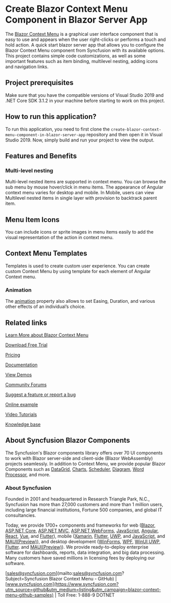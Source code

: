 # Create Blazor Context Menu Component in Blazor Server App

The [Blazor Context Menu](https://www.syncfusion.com/blazor-components/blazor-context-menu?utm_source=github&utm_medium=listing&utm_campaign=blazor-context-menu-github-samples) is a graphical user interface component that is easy to use and appears when the user right-clicks or performs a touch and hold action. A quick start blazor server app that allows you to configure the Blazor Context Menu component from Syncfusion with its available options. This project contains simple code customizations, as well as some important features such as item binding, multilevel nesting, adding icons and navigation links.
 
## Project prerequisites

Make sure that you have the compatible versions of Visual Studio 2019 and .NET Core SDK 3.1.2 in your machine before starting to work on this project.

## How to run this application?

To run this application, you need to first clone the `create-blazor-context-menu-component-in-blazor-server-app` repository and then open it in Visual Studio 2019. Now, simply build and run your project to view the output.

## Features and Benefits

### Multi-level nesting

Multi-level nested items are supported in context menu. You can browse the sub menu by mouse hover/click in menu items. The appearance of Angular context menu varies for desktop and mobile. In Mobile, users can view Multilevel nested items in single layer with provision to backtrack parent item.

## Menu Item Icons

You can include icons or sprite images in menu items easily to add the visual representation of the action in context menu.

## Context Menu Templates

Templates is used to create custom user experience. You can create custom Context Menu by using template for each element of Angular Context menu.

### Animation

The [animation](https://blazor.syncfusion.com/documentation/accordion/animations?utm_source=github&utm_medium=listing&utm_campaign=blazor-context-menu-github-samples) property also allows to set Easing, Duration, and various other effects of an individual’s choice.

## Related links
[Learn More about Blazor Context Menu](https://www.syncfusion.com/blazor-components/blazor-context-menu?utm_source=github&utm_medium=listing&utm_campaign=blazor-context-menu-github-samples)

[Download Free Trial](https://www.syncfusion.com/downloads/blazor?utm_source=github&utm_medium=listing&utm_campaign=blazor-context-menu-github-samples)

[Pricing](https://www.syncfusion.com/sales/products/blazor?utm_source=github&utm_medium=listing&utm_campaign=blazor-context-menu-github-samples)

[Documentation](https://blazor.syncfusion.com/documentation/context-menu/getting-started?utm_source=github&utm_medium=listing&utm_campaign=blazor-context-menu-github-samples)

[View Demos](https://blazor.syncfusion.com/demos/context-menu/default-functionalities?utm_source=github&utm_medium=listing&utm_campaign=blazor-context-menu-github-samples)

[Community Forums](https://www.syncfusion.com/forums/blazor-components?utm_source=github&utm_medium=listing&utm_campaign=blazor-context-menu-github-samples)

[Suggest a feature or report a bug](https://www.syncfusion.com/feedback/blazor-components?utm_source=github&utm_medium=listing&utm_campaign=blazor-context-menu-github-samples)

[Online example](https://blazor.syncfusion.com/demos/context-menu/default-functionalities?utm_source=github&utm_medium=listing&utm_campaign=blazor-context-menu-github-samples)

[Video Tutorials](https://www.syncfusion.com/tutorial-videos/blazor/context-menu?utm_source=github&utm_medium=listing&utm_campaign=blazor-context-menu-github-samples)

[Knowledge base](https://www.syncfusion.com/kb/blazor-components?utm_source=github&utm_medium=listing&utm_campaign=blazor-context-menu-github-samples)

## About Syncfusion Blazor Components
The Syncfusion's Blazor components library offers over 70 UI components to work with Blazor server-side and client-side (Blazor WebAssembly) projects seamlessly. In addition to Context Menu, we provide popular Blazor Components such as [DataGrid](https://www.syncfusion.com/blazor-components/blazor-datagrid?utm_source=github&utm_medium=listing&utm_campaign=blazor-context-menu-github-samples), [Charts](https://www.syncfusion.com/blazor-components/blazor-charts?utm_source=github&utm_medium=listing&utm_campaign=blazor-context-menu-github-samples), [Scheduler](https://www.syncfusion.com/blazor-components/blazor-scheduler?utm_source=github&utm_medium=listing&utm_campaign=blazor-context-menu-github-samples), [Diagram](https://www.syncfusion.com/blazor-components/blazor-diagram?utm_source=github&utm_medium=listing&utm_campaign=blazor-context-menu-github-samples), [Word Processor](https://www.syncfusion.com/blazor-components/blazor-word-processor?utm_source=github&utm_medium=listing&utm_campaign=blazor-context-menu-github-samples), and more.

### About Syncfusion
Founded in 2001 and headquartered in Research Triangle Park, N.C., Syncfusion has more than 27,000 customers and more than 1 million users, including large financial institutions, Fortune 500 companies, and global IT consultancies.

Today, we provide 1700+ components and frameworks for web ([Blazor](https://www.syncfusion.com/blazor-components?utm_source=github&utm_medium=listing&utm_campaign=blazor-context-menu-github-samples), [ASP.NET Core](https://www.syncfusion.com/aspnet-core-ui-controls?utm_source=github&utm_medium=listing&utm_campaign=blazor-context-menu-github-samples), [ASP.NET MVC](https://www.syncfusion.com/aspnet-mvc-ui-controls?utm_source=github&utm_medium=listing&utm_campaign=blazor-context-menu-github-samples), [ASP.NET WebForms](https://www.syncfusion.com/jquery/aspnet-webforms-ui-controls?utm_source=github&utm_medium=listing&utm_campaign=blazor-context-menu-github-samples), [JavaScript](https://www.syncfusion.com/javascript-ui-controls?utm_source=github&utm_medium=listing&utm_campaign=blazor-context-menu-github-samples), [Angular](https://www.syncfusion.com/angular-ui-components?utm_source=github&utm_medium=listing&utm_campaign=blazor-context-menu-github-samples), [React](https://www.syncfusion.com/react-ui-components?utm_source=github&utm_medium=listing&utm_campaign=blazor-context-menu-github-samples), [Vue](https://www.syncfusion.com/vue-ui-components?utm_source=github&utm_medium=listing&utm_campaign=blazor-context-menu-github-samples), and [Flutter](https://www.syncfusion.com/flutter-widgets?utm_source=github&utm_medium=listing&utm_campaign=blazor-context-menu-github-samples)), mobile ([Xamarin](https://www.syncfusion.com/xamarin-ui-controls?utm_source=github&utm_medium=listing&utm_campaign=blazor-context-menu-github-samples), [Flutter](https://www.syncfusion.com/flutter-widgets?utm_source=github&utm_medium=listing&utm_campaign=blazor-context-menu-github-samples), [UWP](https://www.syncfusion.com/uwp-ui-controls?utm_source=github&utm_medium=listing&utm_campaign=blazor-context-menu-github-samples), and [JavaScript](https://www.syncfusion.com/javascript-ui-controls?utm_source=github&utm_medium=listing&utm_campaign=blazor-context-menu-github-samples), and [MAUI(Preview)](https://www.syncfusion.com/maui-controls?utm_source=github&utm_medium=listing&utm_campaign=blazor-context-menu-github-samples)), and desktop development ([WinForms](https://www.syncfusion.com/winforms-ui-controls?utm_source=github&utm_medium=listing&utm_campaign=blazor-context-menu-github-samples), [WPF](https://www.syncfusion.com/wpf-controls?utm_source=github&utm_medium=listing&utm_campaign=blazor-context-menu-github-samples), [WinUI](https://www.syncfusion.com/winui-controls?utm_source=github&utm_medium=listing&utm_campaign=blazor-context-menu-github-samples),[UWP](https://www.syncfusion.com/uwp-ui-controls?utm_source=github&utm_medium=listing&utm_campaign=blazor-context-menu-github-samples), [Flutter](https://www.syncfusion.com/flutter-widgets?utm_source=github&utm_medium=listing&utm_campaign=blazor-context-menu-github-samples). and [MAUI(Preview)](https://www.syncfusion.com/maui-controls?utm_source=github&utm_medium=listing&utm_campaign=blazor-context-menu-github-samples)). We provide ready-to-deploy enterprise software for dashboards, reports, data integration, and big data processing. Many customers have saved millions in licensing fees by deploying our software.


[sales@syncfusion.com](mailto:sales@syncfusion.com?Subject=Syncfusion Blazor Context Menu - GitHub) | [www.syncfusion.com](https://www.syncfusion.com?utm_source=github&utm_medium=listing&utm_campaign=blazor-context-menu-github-samples) | Toll Free: 1-888-9 DOTNET

